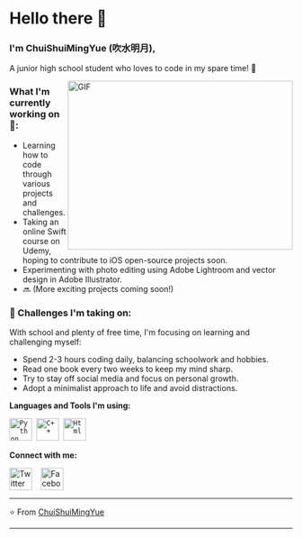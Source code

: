 # Hello there 👋 

### I'm ChuiShuiMingYue (吹水明月),

A junior high school student who loves to code in my spare time! 🤗 

<img align="right" alt="GIF" src="https://github.com/VatanaChhorn/VatanaChhorn/blob/master/image_processing20200107-3552-13pkkb4.gif" width="400" height="300" />

### What I'm currently working on🤗: 
* Learning how to code through various projects and challenges.
* Taking an online Swift course on Udemy, hoping to contribute to iOS open-source projects soon.
* Experimenting with photo editing using Adobe Lightroom and vector design in Adobe Illustrator.
* 🔜 (More exciting projects coming soon!)

### 🌱 Challenges I'm taking on:
With school and plenty of free time, I'm focusing on learning and challenging myself:

* Spend 2-3 hours coding daily, balancing schoolwork and hobbies.
* Read one book every two weeks to keep my mind sharp.
* Try to stay off social media and focus on personal growth.
* Adopt a minimalist approach to life and avoid distractions.

 
 **Languages and Tools I'm using:**
<p align="left">
  <code><img src="https://github.com/abranhe/programming-languages-logos/blob/master/src/python/python_48x48.png" alt="Python" width="40" height="40"/></code>&nbsp;
  <code><img src="https://github.com/abranhe/programming-languages-logos/blob/master/src/cpp/cpp_48x48.png" alt="C++" width="40" height="40" /></code>&nbsp;
  <code><img src="https://github.com/abranhe/programming-languages-logos/blob/master/src/html/html_48x48.png" alt="Html" width="40" height="40" /></code>&nbsp;
</p>

**Connect with me:**
<p align="left">
<a href="https://twitter.com/vatana_chhorn" target="blank"><img align="center" src="https://cdn.jsdelivr.net/npm/simple-icons@3.0.1/icons/twitter.svg" alt="Twitter" height="40" width="40" /></a> &nbsp;&nbsp;
<a href="https://www.facebook.com/vatan4c" target="blank"><img align="center" src="https://cdn.jsdelivr.net/npm/simple-icons@3.0.1/icons/facebook.svg" alt="Facebook" height="40" width="40" /></a> &nbsp;&nbsp;
</p>

---

⭐️ From [ChuiShuiMingYue](https://github.com/ChuiShui233)

---
